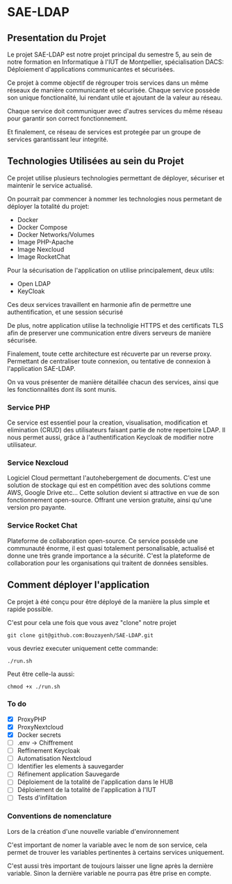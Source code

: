 # SAE-LDAP

## Presentation du Projet

Le projet SAE-LDAP est notre projet principal du semestre 5, au sein de notre formation en Informatique à l'IUT de Montpellier, spécialisation DACS: Déploiement d'applications communicantes et sécurisées.

Ce projet à comme objectif de régrouper trois services dans un même réseaux de manière communicante et sécurisée. Chaque service possède son unique fonctionalité, lui rendant utile et ajoutant de la valeur au réseau.

Chaque service doit communiquer avec d'autres services du même réseau pour garantir son correct fonctionnement.

Et finalement, ce réseau de services est protegée par un groupe de services garantissant leur integrité.

## Technologies Utilisées au sein du Projet

Ce projet utilise plusieurs technologies permettant de déployer, sécuriser et maintenir le service actualisé.

On pourrait par commencer à nommer les technologies nous permetant de déployer la totalité du projet:

- Docker
- Docker Compose
- Docker Networks/Volumes
- Image PHP-Apache
- Image Nexcloud
- Image RocketChat

Pour la sécurisation de l'application on utilise principalement, deux utils:

- Open LDAP
- KeyCloak

Ces deux services travaillent en harmonie afin de permettre une authentification, et une session sécurisé

De plus, notre application utilise la technoligie HTTPS et des certificats TLS afin de preserver une communication entre divers serveurs de manière sécurisée.

Finalement, toute cette architecture est récuverte par un reverse proxy. Permettant de centraliser toute connexion, ou tentative de connexion à l'application SAE-LDAP.

On va vous présenter de manière détaillée chacun des services, ainsi que les fonctionnalités dont ils sont munis.

### Service PHP

Ce service est essentiel pour la creation, visualisation, modification et elimination (CRUD) des utilisateurs faisant partie de notre repertoire LDAP.
Il nous permet aussi, grâce à l'authentification Keycloak de modifier notre utilisateur.

### Service Nexcloud

Logiciel Cloud permettant l'autohebergement de documents. C'est une solution de stockage qui est en compétition avec des solutions comme AWS, Google Drive etc... Cette solution devient si attractive en vue de son fonctionnement open-source. Offrant une version gratuite, ainsi qu'une version pro payante.

### Service Rocket Chat

Plateforme de collaboration open-source. Ce service possède une communauté énorme, il est quasi totalement personalisable, actualisé et donne une très grande importance a la sécurité. C'est la plateforme de collaboration pour les organisations qui traitent de données sensibles.

## Comment déployer l'application

Ce projet à été conçu pour être déployé de la manière la plus simple et rapide possible.

C'est pour cela une fois que vous avez "clone" notre projet

`git clone git@github.com:Bouzayenh/SAE-LDAP.git`

vous devriez executer uniquement cette commande:

`./run.sh`

Peut être celle-la aussi:

`chmod +x ./run.sh`

### To do

- [x] ProxyPHP
- [x] ProxyNextcloud
- [x] Docker secrets
- [ ] .env -> Chiffrement
- [ ] Reffinement Keycloak
- [ ] Automatisation Nextcloud
- [ ] Identifier les elements à sauvegarder
- [ ] Réfinement application Sauvegarde
- [ ] Déploiement de la totalité de l'application dans le HUB
- [ ] Déploiement de la totalité de l'application à l'IUT
- [ ] Tests d'infiltation

### Conventions de nomenclature

Lors de la création d'une nouvelle variable d'environnement

C'est important de nomer la variable avec le nom de son service, cela permet de trouver les variables
pertinentes à certains services uniquement.

C'est aussi très important de toujours laisser une ligne après la dernière variable. Sinon la dernière variable ne pourra pas être prise en compte.
